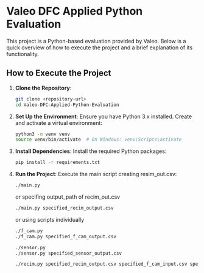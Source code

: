 # Valeo DFC Applied Python Evaluation

This project is a Python-based evaluation provided by Valeo. Below is a quick overview of how to execute the project and a brief explanation of its functionality.

## How to Execute the Project

1. **Clone the Repository**:
    ```bash
    git clone <repository-url>
    cd Valeo-DFC-Applied-Python-Evaluation
    ```

2. **Set Up the Environment**:
    Ensure you have Python 3.x installed. Create and activate a virtual environment:
    ```bash
    python3 -m venv venv
    source venv/bin/activate  # On Windows: venv\Scripts\activate
    ```

3. **Install Dependencies**:
    Install the required Python packages:
    ```bash
    pip install -r requirements.txt
    ```

4. **Run the Project**:
    Execute the main script creating resim_out.csv:
    ```bash
    ./main.py
    ```
    or specifing output_path of recim_out.csv
    ```bash
    ./main.py specified_recim_output.csv
    ```
    or using scripts individually
    ```bash
    ./f_cam.py
    ./f_cam.py specified_f_cam_output.csv
    ```
    ```bash
    ./sensor.py
    ./sensor.py specified_sensor_output.csv
    ```
    ```bash
    ./recim.py specified_recim_output.csv specified_f_cam_input.csv specified_camera_input.csv 
    ```
   
